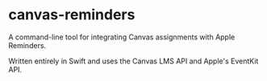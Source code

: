 # canvas-reminders
A command-line tool for integrating Canvas assignments with Apple Reminders.

Written entirely in Swift and uses the Canvas LMS API and Apple's EventKit API.
